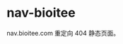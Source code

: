 # nav-bioitee
nav.bioitee.com 重定向 404 静态页面。


<!-- Security scan triggered at 2025-09-02 14:24:26 -->